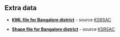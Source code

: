 ## Extra data

- **[KML file for Bangalore district](District_MapToKML1)** - source [KSRSAC](https://kgis.ksrsac.in/bengalurugis/)

- **[Shape file for Bangalore district](District)** - source [KSRSAC](https://kgis.ksrsac.in/bengalurugis/)